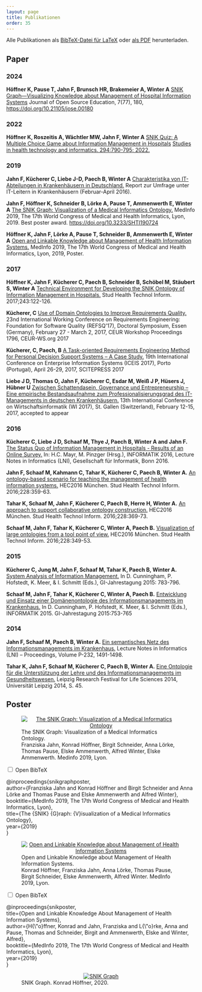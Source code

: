 ```yaml
---
layout: page
title: Publikationen
order: 35
---
```

<!-- use css for superduper collapsibles -->
<link rel="stylesheet" href="public/css/collapse.css">

Alle Publikationen als <a href="public/snik.bib" target="_blank">BibTeX-Datei für LaTeX</a> oder <a href="public/snik.pdf">als PDF</a> herunterladen.

## Paper

### 2024

**Höffner K, Pause T, Jahn F, Brunsch HR, Brakemeier A, Winter A**
<a target="_blank" href="https://www.theoj.org/jose-papers/jose.00180/10.21105.jose.00180.pdf">SNIK Graph—Visualizing Knowledge about Management of Hospital Information Systems</a>
Journal of Open Source Education, 7(77), 180, <a target="_blank" href="https://jose.theoj.org/papers/10.21105/jose.00180">https://doi.org/10.21105/jose.00180</a>

### 2022 

**Höffner K, Roszeitis A, Wächtler MW, Jahn F, Winter A**
<a href="public/snik-quiz-mie2022.pdf">SNIK Quiz: A Multiple Choice Game about Information Management in Hospitals</a>
<a href="https://pubmed.ncbi.nlm.nih.gov/35612205/">Studies in health technology and informatics. 294:790-795; 2022.</a>

### 2019

**Jahn F, Kücherer C, Liebe J-D, Paech B, Winter A**
<a href="public/Charakteristika von IT-Abteilungen in Krankenhaeusern in Deutschland.pdf">Charakteristika von IT-Abteilungen in Krankenhäusern in Deutschland.</a>
Report zur Umfrage unter IT-Leitern in Krankenhäusern (Februar-April 2016).

**Jahn F, Höffner K, Schneider B, Lörke A, Pause T, Ammenwerth E, Winter A**
<a href="public/The SNIK Graph Visualization of a Medical Informatics Ontology.pdf">The SNIK Graph: Visualization of a Medical Informatics Ontology.</a>
MedInfo 2019, The 17th World Congress of Medical and Health Informatics, Lyon, 2019.
Best poster award. <a target="_blank" href="https://ebooks.iospress.nl/publication/52489">https://doi.org/10.3233/SHTI190724</a>

**Höffner K, Jahn F, Lörke A, Pause T, Schneider B, Ammenwerth E, Winter A**
<a href="public/Open and Linkable Knowledge About Management of Health Information Systems.pdf">Open and Linkable Knowledge about Management of Health Information Systems.</a>
MedInfo 2019, The 17th World Congress of Medical and Health Informatics, Lyon, 2019, Poster.

### 2017
**Höffner K, Jahn F, Kücherer C, Paech B, Schneider B, Schöbel M, Stäubert S, Winter A**
<a href="public/Technical Environment for Developing the SNIK Ontology of Information Management in Hospitals.pdf">Technical Environment for Developing the SNIK Ontology of Information Management in Hospitals.</a>
Stud Health Technol Inform. 2017;243:122-126.

**Kücherer, C**
<a href="public/Use of Domain Ontologies to Improve Requirements Quality.pdf">Use of Domain Ontologies to Improve Requirements Quality.</a>
23nd International Working Conference on Requirements Engineering: Foundation for Software Quality (REFSQ'17), Doctoral Symposium, Essen (Germany), February 27 - March 2, 2017, CEUR Workshop Proceedings 1796, CEUR-WS.org 2017

**Kücherer, C, Paech, B**
<a href="public/A Task-oriented Requirements Engineering Method for Personal Decision Support Systems.pdf">A Task-oriented Requirements Engineering Method for Personal Decision Support Systems – A Case Study.</a>
19th International Conference on Enterprise Information Systems (ICEIS 2017), Porto (Portugal), April 26-29, 2017, SCITEPRESS 2017

**Liebe J D, Thomas O, Jahn F, Kücherer C, Esdar M, Weiß J P, Hüsers J, Hübner U**
<a href="public/Zwischen Schattendasein Governance und Entrepreneurship.pdf">Zwischen Schattendasein, Governance und Entrepreneurship – Eine empirische Bestandsaufnahme zum Professionalisierungsgrad des IT-Managements in deutschen Krankenhäusern.</a>
13th International Conference on Wirtschaftsinformatik (WI 2017), St. Gallen (Switzerland), February 12-15, 2017, accepted to appear

### 2016
**Kücherer C, Liebe J D, Schaaf M, Thye J, Paech B, Winter A and Jahn F.**
<a href="public/The Status Quo of Information Management in Hospitals.pdf">The Status Quo of Information Management in Hospitals - Results of an Online Survey.</a>
In: H.C. Mayr, M. Pinzger (Hrsg.), INFORMATIK 2016, Lecture Notes in Informatics (LNI), Gesellschaft für Informatik, Bonn 2016.

**Jahn F, Schaaf M, Kahmann C, Tahar K, Kücherer C, Paech B, Winter A.**
<a href="public/An Ontology-Based Scenario for Teaching the Management of Health Information Systems.pdf">An ontology-based scenario for teaching the management of health information systems.</a>
HEC2016 München. Stud Health Technol Inform. 2016;228:359-63.

**Tahar K, Schaaf M, Jahn F, Kücherer C, Paech B, Herre H, Winter A.**
<a href="public/An Approach to Support Collaborative Ontology Construction.pdf">An approach to support collaborative ontology construction.</a>
HEC2016 München. Stud Health Technol Inform. 2016;228:369-73.

**Schaaf M, Jahn F, Tahar K, Kücherer C, Winter A, Paech B.**
<a href="public/Visualization of Large Ontologies in University Education from a Tool Point of View.pdf">Visualization of large ontologies from a tool point of view.</a>
HEC2016 München. Stud Health Technol Inform. 2016;228:349-53.

### 2015
**Kücherer C, Jung M, Jahn F, Schaaf M, Tahar K, Paech B, Winter A.**
<a href="public/System Analysis of Information Management.pdf">System Analysis of Information Management.</a>
In D. Cunningham, P. Hofstedt, K. Meer, & I. Schmitt (Eds.), GI-Jahrestagung 2015: 783-796.

**Schaaf M, Jahn F, Tahar K, Kücherer C, Winter A, Paech B.**
<a href="public/Entwicklung und Einsatz einer Domaenenontologie des Informationsmanagements im Krankenhaus.pdf">Entwicklung und Einsatz einer Domänenontologie des Informationsmanagements im Krankenhaus.</a>
In D. Cunningham, P. Hofstedt, K. Meer, & I. Schmitt (Eds.), INFORMATIK 2015. GI-Jahrestagung 2015:753-765

### 2014
**Jahn F, Schaaf M, Paech B, Winter A.**
<a href="public/Ein semantisches Netz des Informationsmanagements im Krankenhaus.pdf">Ein semantisches Netz des Informationsmanagements im Krankenhaus.</a>
Lecture Notes in Informatics (LNI) – Proceedings, Volume P-232, 1491-1498.

**Tahar K, Jahn F, Schaaf M, Kücherer C, Paech B, Winter A.**
<a href="public/Eine Ontologie fuer die Unterstuetzung der Lehre und des Informationsmanagements im Gesundheitswesen.pdf">Eine Ontologie für die Unterstützung der Lehre und des Informationsmanagements im Gesundheitswesen.</a>
Leipzig Research Festival for Life Sciences 2014, Universität Leipzig 2014, S. 45.

## Poster

<figure>
<center>
<a href="public/poster/snik-graph-poster-medinfo2019.pdf">
<img src="public/poster/snik-graph-poster-medinfo2019-400.png" alt="The SNIK Graph: Visualization of a Medical Informatics Ontology"/>
</a>
</center>
<figcaption>
The SNIK Graph: Visualization of a Medical Informatics Ontology.<br>
Franziska Jahn, Konrad Höffner, Birgit Schneider, Anna Lörke, Thomas Pause, Elske Ammenwerth, Alfred Winter, Elske Ammenwerth.
Medinfo 2019, Lyon.
</figcaption>
</figure>

<div class="wrap-collapsible">
  <input id="collapsible1" class="toggle" type="checkbox">
  <label for="collapsible1" class="lbl-toggle">Open BibTeX</label>
  <div class="collapsible-content">
    <div class="content-inner">
      <p>
        @inproceedings{snikgraphposter, <br>
          author={Franziska Jahn and Konrad Höffner and Birgit Schneider and Anna Lörke and Thomas Pause and Elske Ammenwerth and Alfred Winter},<br>
          booktitle={MedInfo 2019, The 17th World Congress of Medical and Health Informatics, Lyon},<br>
          title={The {SNIK} {G}raph: {V}isualization of a Medical Informatics Ontology},<br>
          year={2019}<br>
        }
      </p>
    </div>
  </div>
</div>

<figure>
<center>
<a href="public/poster/snik-poster-medinfo2019.pdf">
<img src="public/poster/snik-poster-medinfo2019-400.jpg" alt="Open and Linkable Knowledge about Management of Health Information Systems"/>
</a>
</center>
<figcaption>
Open and Linkable Knowledge about Management of Health Information Systems.<br>
Konrad Höffner, Franziska Jahn, Anna Lörke, Thomas Pause, Birgit Schneider, Elske Ammenwerth, Alfred Winter.
MedInfo 2019, Lyon.
</figcaption>
</figure>

<div class="wrap-collapsible">
  <input id="collapsible2" class="toggle" type="checkbox">
  <label for="collapsible2" class="lbl-toggle">Open BibTeX</label>
  <div class="collapsible-content">
    <div class="content-inner">
      <p>
    @inproceedings{snikposter,<br>
      title={Open and Linkable Knowledge About Management of Health Information Systems},<br>
      author={H{\"o}ffner, Konrad and Jahn, Franziska and L{\"o}rke, Anna and Pause, Thomas and Schneider, Birgit and Ammenwerth, Elske and Winter, Alfred},<br>
      booktitle={MedInfo 2019, The 17th World Congress of Medical and Health Informatics, Lyon},<br>
      year={2019}<br>
    }
</p>
    </div>
  </div>
</div>

<figure>
<center>
<a href="public/poster/snik-complete-graph-poster.pdf">
<img src="public/poster/snik-complete-graph-poster-400.png" alt="SNIK Graph"/>
</a>
</center>
<figcaption>
SNIK Graph. Konrad Höffner, 2020.
</figcaption>
</figure>

<!-- Script for superduper collapsibles -->
<script>
let myLabels = document.querySelectorAll('.lbl-toggle');

Array.from(myLabels).forEach(label => {
  label.addEventListener('keydown', e => {
    // 32 === spacebar
    // 13 === enter
    if (e.which === 32 || e.which === 13) {
      e.preventDefault();
      label.click();
    };
  });
});
</script>
